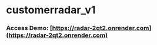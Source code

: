 # customerradar_v1

### Access Demo: [https://radar-2qt2.onrender.com](https://radar-2qt2.onrender.com) 
